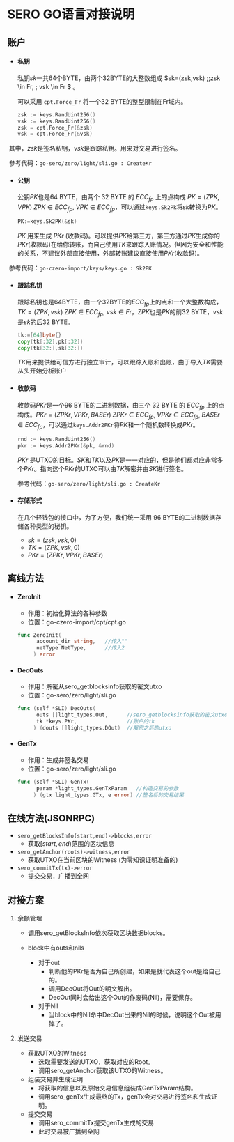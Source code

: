 # SERO GO语言对接说明



## 账户

* #### 私钥

  私钥$sk$一共64个BYTE，由两个32BYTE的大整数组成 $sk=(zsk,vsk) \;\;zsk \in Fr, \; vsk \in Fr $  。

  可以采用 `cpt.Force_Fr` 将一个32 BYTE的整型限制在Fr域内。
  ```go
  zsk := keys.RandUint256()
  vsk := keys.RandUint256()
  zsk = cpt.Force_Fr(&zsk)
  vsk = cpt.Force_Fr(&vsk)
  ```


​        其中，$zsk$是签名私钥，$vsk$是跟踪私钥。用来对交易进行签名。

​        参考代码：`go-sero/zero/light/sli.go : CreateKr`

* #### 公钥

  公钥$PK$也是64 BYTE，由两个 32 BYTE 的 $ECC_{fp}$ 上的点构成 $PK=(ZPK,VPK)  \; ZPK \in ECC_{fp}, \; VPK \in ECC_{fp}$，可以通过`keys.Sk2Pk`将$sk$转换为$PK$。

  ```go
  PK:=keys.Sk2PK(&sk)
  ```


  $PK$ 用来生成 $PKr$ (收款码)。可以提供$PK$给第三方，第三方通过$PK$生成你的$PKr$(收款码)在给你转账，而自己使用$TK$来跟踪入账情况。但因为安全和性能的关系，不建议外部直接使用，外部转账建议直接使用$PKr$(收款码)。

​        参考代码：`go-czero-import/keys/keys.go : Sk2PK`

* #### 跟踪私钥

  跟踪私钥也是64BYTE，由一个32BYTE的$ECC_{fp}$上的点和一个大整数构成，$TK=(ZPK,vsk) \; ZPK \in ECC_{fp},\; vsk \in Fr$，$ZPK$也是$PK$的前32 BYTE，$vsk$是$sk$的后32 BYTE。

  ```go
  tk:=[64]byte{}
  copy(tk[:32],pk[:32])
  copy(tk[32:],sk[32:])
  ```

  $TK$用来提供给可信方进行独立审计，可以跟踪入账和出账，由于导入$TK$需要从头开始分析账户

* #### 收款码

  收款码$PKr$是一个96 BYTE的二进制数据，由三个 32 BYTE 的 $ECC_{fp}$ 上的点构成。$PKr=(ZPKr,VPKr,BASEr) \; ZPKr \in ECC_{fp}, \; VPKr \in ECC_{fp}, \; BASEr \in ECC_{fp}$，可以通过`keys.Addr2PKr`将$PK$和一个随机数转换成$PKr$。

  ```go
  rnd := keys.RandUint256()
  pkr := keys.Addr2PKr(&pk, &rnd)
  ```

  $PKr$ 是UTXO的目标。$SK$和$TK$以及$PK$是一一对应的，但是他们都对应非常多个$PKr$。指向这个$PKr$的UTXO可以由$TK$解密并由$SK$进行签名。

  参考代码：`go-sero/zero/light/sli.go : CreateKr`

* #### 存储形式

  在几个轻钱包的接口中，为了方便，我们统一采用 96 BYTE的二进制数据存储各种类型的秘钥。

  * $sk=(zsk, vsk, 0)$
  * $TK=(ZPK, vsk, 0)$
  * $PKr=(ZPKr, VPKr, BASEr)$





## 离线方法

* #### ZeroInit

  * 作用：初始化算法的各种参数
  * 位置：go-czero-import/cpt/cpt.go

  ```go
  func ZeroInit(
        account_dir string,   //传入""
        netType NetType,      //传入2
       ) error 
  ```

  

* #### DecOuts

  * 作用：解密从sero_getblocksinfo获取的密文utxo
  * 位置：go-sero/zero/light/sli.go

  ```go
  func (self *SLI) DecOuts(
        outs []light_types.Out,      //sero_getblocksinfo获取的密文utxo
        tk *keys.PKr,                //账户的tk
       ) (douts []light_types.DOut)  //解密之后的utxo
  ```

* #### GenTx

  * 作用：生成并签名交易
  * 位置：go-sero/zero/light/sli.go

  ```go
  func (self *SLI) GenTx(
        param *light_types.GenTxParam   //构造交易的参数
       ) (gtx light_types.GTx, e error) //签名后的交易结果
  ```






## 在线方法(JSONRPC)

* `sero_getBlocksInfo(start,end)->blocks,error`
  * 获取$[start,end)$范围的区块信息
* `sero_getAnchor(roots)->witness,error`
  * 获取UTXO在当前区块的Witness (为零知识证明准备的)
* `sero_commitTx(tx)->error`
  * 提交交易，广播到全网





## 对接方案

1. 余额管理

   * 调用sero_getBlocksInfo依次获取区块数据blocks。

   * block中有outs和nils
     * 对于out
       * 判断他的PKr是否为自己所创建，如果是就代表这个out是给自己的。
       * 调用DecOut将Out的明文解出。
       * DecOut同时会给出这个Out的作废码(Nil)，需要保存。
     * 对于Nil
       * 当block中的Nil命中DecOut出来的Nil的时候，说明这个Out被用掉了。

2. 发送交易

   * 获取UTXO的Witness
     * 选取需要发送的UTXO，获取对应的Root。
     * 调用sero_getAnchor获取该UTXO的Witness。
   * 组装交易并生成证明
     * 将获取的信息以及原始交易信息组装成GenTxParam结构。
     * 调用sero_genTx生成最终的Tx，genTx会对交易进行签名和生成证明。
   * 提交交易
     * 调用sero_commitTx提交genTx生成的交易
     * 此时交易被广播到全网